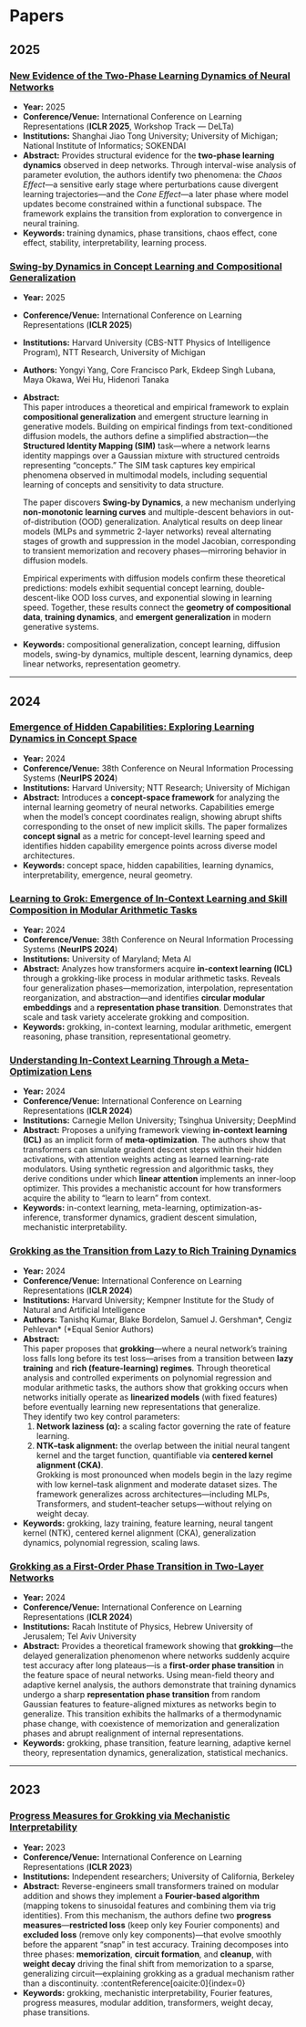 # Papers

## 2025

### [New Evidence of the Two-Phase Learning Dynamics of Neural Networks](https://arxiv.org/pdf/2505.13900)

* **Year:** 2025
* **Conference/Venue:** International Conference on Learning Representations (**ICLR 2025**, Workshop Track — DeLTa)
* **Institutions:** Shanghai Jiao Tong University; University of Michigan; National Institute of Informatics; SOKENDAI
* **Abstract:** Provides structural evidence for the **two-phase learning dynamics** observed in deep networks. Through interval-wise analysis of parameter evolution, the authors identify two phenomena: the *Chaos Effect*—a sensitive early stage where perturbations cause divergent learning trajectories—and the *Cone Effect*—a later phase where model updates become constrained within a functional subspace. The framework explains the transition from exploration to convergence in neural training.
* **Keywords:** training dynamics, phase transitions, chaos effect, cone effect, stability, interpretability, learning process.

### [Swing-by Dynamics in Concept Learning and Compositional Generalization](https://arxiv.org/pdf/2410.08309)
- **Year:** 2025  
- **Conference/Venue:** International Conference on Learning Representations (**ICLR 2025**)  
- **Institutions:** Harvard University (CBS-NTT Physics of Intelligence Program), NTT Research, University of Michigan  
- **Authors:** Yongyi Yang, Core Francisco Park, Ekdeep Singh Lubana, Maya Okawa, Wei Hu, Hidenori Tanaka  
- **Abstract:**  
  This paper introduces a theoretical and empirical framework to explain **compositional generalization** and emergent structure learning in generative models. Building on empirical findings from text-conditioned diffusion models, the authors define a simplified abstraction—the **Structured Identity Mapping (SIM)** task—where a network learns identity mappings over a Gaussian mixture with structured centroids representing “concepts.” The SIM task captures key empirical phenomena observed in multimodal models, including sequential learning of concepts and sensitivity to data structure.  

  The paper discovers **Swing-by Dynamics**, a new mechanism underlying **non-monotonic learning curves** and multiple-descent behaviors in out-of-distribution (OOD) generalization. Analytical results on deep linear models (MLPs and symmetric 2-layer networks) reveal alternating stages of growth and suppression in the model Jacobian, corresponding to transient memorization and recovery phases—mirroring behavior in diffusion models.  

  Empirical experiments with diffusion models confirm these theoretical predictions: models exhibit sequential concept learning, double-descent-like OOD loss curves, and exponential slowing in learning speed. Together, these results connect the **geometry of compositional data**, **training dynamics**, and **emergent generalization** in modern generative systems.  
- **Keywords:** compositional generalization, concept learning, diffusion models, swing-by dynamics, multiple descent, learning dynamics, deep linear networks, representation geometry.

---

## 2024

### [Emergence of Hidden Capabilities: Exploring Learning Dynamics in Concept Space](https://proceedings.neurips.cc/paper_files/paper/2024/file/99e6bcf460ea36818cf236da29311e73-Paper-Conference.pdf)

* **Year:** 2024
* **Conference/Venue:** 38th Conference on Neural Information Processing Systems (**NeurIPS 2024**)
* **Institutions:** Harvard University; NTT Research; University of Michigan
* **Abstract:** Introduces a **concept-space framework** for analyzing the internal learning geometry of neural networks. Capabilities emerge when the model’s concept coordinates realign, showing abrupt shifts corresponding to the onset of new implicit skills. The paper formalizes **concept signal** as a metric for concept-level learning speed and identifies hidden capability emergence points across diverse model architectures.
* **Keywords:** concept space, hidden capabilities, learning dynamics, interpretability, emergence, neural geometry.

### [Learning to Grok: Emergence of In-Context Learning and Skill Composition in Modular Arithmetic Tasks](https://proceedings.neurips.cc/paper_files/paper/2024/file/17d60fef592086d1a5cb136f1946df59-Paper-Conference.pdf)

* **Year:** 2024
* **Conference/Venue:** 38th Conference on Neural Information Processing Systems (**NeurIPS 2024**)
* **Institutions:** University of Maryland; Meta AI
* **Abstract:** Analyzes how transformers acquire **in-context learning (ICL)** through a grokking-like process in modular arithmetic tasks. Reveals four generalization phases—memorization, interpolation, representation reorganization, and abstraction—and identifies **circular modular embeddings** and a **representation phase transition**. Demonstrates that scale and task variety accelerate grokking and composition.
* **Keywords:** grokking, in-context learning, modular arithmetic, emergent reasoning, phase transition, representational geometry.

### [Understanding In-Context Learning Through a Meta-Optimization Lens](https://arxiv.org/pdf/2410.01444)
- **Year:** 2024  
- **Conference/Venue:** International Conference on Learning Representations (**ICLR 2024**)  
- **Institutions:** Carnegie Mellon University; Tsinghua University; DeepMind  
- **Abstract:** Proposes a unifying framework viewing **in-context learning (ICL)** as an implicit form of **meta-optimization**. The authors show that transformers can simulate gradient descent steps within their hidden activations, with attention weights acting as learned learning-rate modulators. Using synthetic regression and algorithmic tasks, they derive conditions under which **linear attention** implements an inner-loop optimizer. This provides a mechanistic account for how transformers acquire the ability to “learn to learn” from context.  
- **Keywords:** in-context learning, meta-learning, optimization-as-inference, transformer dynamics, gradient descent simulation, mechanistic interpretability.

### [Grokking as the Transition from Lazy to Rich Training Dynamics](https://arxiv.org/pdf/2310.06110)
- **Year:** 2024  
- **Conference/Venue:** International Conference on Learning Representations (**ICLR 2024**)  
- **Institutions:** Harvard University; Kempner Institute for the Study of Natural and Artificial Intelligence  
- **Authors:** Tanishq Kumar, Blake Bordelon, Samuel J. Gershman*, Cengiz Pehlevan* (*Equal Senior Authors)  
- **Abstract:**  
  This paper proposes that **grokking**—where a neural network’s training loss falls long before its test loss—arises from a transition between **lazy training** and **rich (feature-learning) regimes**. Through theoretical analysis and controlled experiments on polynomial regression and modular arithmetic tasks, the authors show that grokking occurs when networks initially operate as **linearized models** (with fixed features) before eventually learning new representations that generalize.  
  They identify two key control parameters:  
  1. **Network laziness (α):** a scaling factor governing the rate of feature learning.  
  2. **NTK–task alignment:** the overlap between the initial neural tangent kernel and the target function, quantifiable via **centered kernel alignment (CKA)**.  
  Grokking is most pronounced when models begin in the lazy regime with low kernel–task alignment and moderate dataset sizes. The framework generalizes across architectures—including MLPs, Transformers, and student–teacher setups—without relying on weight decay.  
- **Keywords:** grokking, lazy training, feature learning, neural tangent kernel (NTK), centered kernel alignment (CKA), generalization dynamics, polynomial regression, scaling laws.

### [Grokking as a First-Order Phase Transition in Two-Layer Networks](https://arxiv.org/pdf/2310.03789)
- **Year:** 2024  
- **Conference/Venue:** International Conference on Learning Representations (**ICLR 2024**)  
- **Institutions:** Racah Institute of Physics, Hebrew University of Jerusalem; Tel Aviv University  
- **Abstract:** Provides a theoretical framework showing that **grokking**—the delayed generalization phenomenon where networks suddenly acquire test accuracy after long plateaus—is a **first-order phase transition** in the feature space of neural networks. Using mean-field theory and adaptive kernel analysis, the authors demonstrate that training dynamics undergo a sharp **representation phase transition** from random Gaussian features to feature-aligned mixtures as networks begin to generalize. This transition exhibits the hallmarks of a thermodynamic phase change, with coexistence of memorization and generalization phases and abrupt realignment of internal representations.  
- **Keywords:** grokking, phase transition, feature learning, adaptive kernel theory, representation dynamics, generalization, statistical mechanics.

---

## 2023

### [Progress Measures for Grokking via Mechanistic Interpretability](https://openreview.net/pdf?id=9XFSbDPmdW)
* **Year:** 2023  
* **Conference/Venue:** International Conference on Learning Representations (**ICLR 2023**)  
* **Institutions:** Independent researchers; University of California, Berkeley  
* **Abstract:** Reverse-engineers small transformers trained on modular addition and shows they implement a **Fourier-based algorithm** (mapping tokens to sinusoidal features and combining them via trig identities). From this mechanism, the authors define two **progress measures**—**restricted loss** (keep only key Fourier components) and **excluded loss** (remove only key components)—that evolve smoothly before the apparent “snap” in test accuracy. Training decomposes into three phases: **memorization**, **circuit formation**, and **cleanup**, with **weight decay** driving the final shift from memorization to a sparse, generalizing circuit—explaining grokking as a gradual mechanism rather than a discontinuity. :contentReference[oaicite:0]{index=0}  
* **Keywords:** grokking, mechanistic interpretability, Fourier features, progress measures, modular addition, transformers, weight decay, phase transitions.

